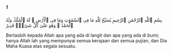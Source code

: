 ##### 1

<span class="ayah">بِسْمِ ٱللَّهِ ٱلرَّحْمَٰنِ ٱلرَّحِيمِ يُسَبِّحُ لِلَّهِ مَا فِى ٱلسَّمَٰوَٰتِ وَمَا فِى ٱلْأَرْضِ ۖ لَهُ ٱلْمُلْكُ وَلَهُ ٱلْحَمْدُ ۖ وَهُوَ عَلَىٰ كُلِّ شَىْءٍۢ قَدِيرٌ</span>

<span class="ayah_translation">Bertasbih kepada Allah apa yang ada di langit dan apa yang ada di bumi; hanya Allah lah yang mempunyai semua kerajaan dan semua pujian, dan Dia Maha Kuasa atas segala sesuatu.</span>
